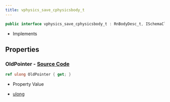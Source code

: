 ```yaml
---
title: vphysics_save_cphysicsbody_t
---
```


```csharp
public interface vphysics_save_cphysicsbody_t : RnBodyDesc_t, ISchemaClass<RnBodyDesc_t>, ISchemaClass<vphysics_save_cphysicsbody_t>, ISchemaField, ISchemaClass, INativeHandle
```

- Implements

## Properties

### **OldPointer** - [Source Code](https://github.com/swiftly-solution/swiftlys2/blob/main/managed/src/SwiftlyS2.Generated/Schemas/Interfaces/vphysics_save_cphysicsbody_t.cs#L16)

```csharp
ref ulong OldPointer { get; }
```

- Property Value

- [ulong](https://learn.microsoft.com/dotnet/api/system.uint64)

